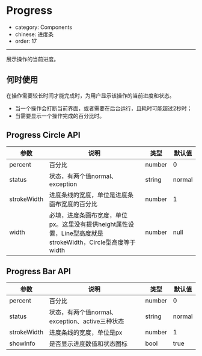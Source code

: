 # Progress

- category: Components
- chinese: 进度条
- order: 17

---

展示操作的当前进度。

## 何时使用

在操作需要较长时间才能完成时，为用户显示该操作的当前进度和状态。

* 当一个操作会打断当前界面，或者需要在后台运行，且耗时可能超过2秒时；
* 当需要显示一个操作完成的百分比时。


## Progress Circle API

| 参数     | 说明           | 类型     | 默认值       |
|----------|---------------|----------|-------------|
| percent  | 百分比         | number   | 0           |
| status   | 状态，有两个值normal、exception | string   | normal |
| strokeWidth | 进度条线的宽度，单位是进度条画布宽度的百分比 | number | 1           |
| width | 必填，进度条画布宽度，单位px。这里没有提供height属性设置，Line型高度就是strokeWidth，Circle型高度等于width | number | null |


## Progress Bar API

| 参数     | 说明           | 类型     | 默认值       |
|----------|---------------|----------|-------------|
| percent  | 百分比         | number   | 0           |
| status   | 状态，有两个值normal、exception、active三种状态 | string   | normal |
| strokeWidth | 进度条线的宽度，单位是px | number | 1           |
| showInfo | 是否显示进度数值和状态图标 | bool | true           |




